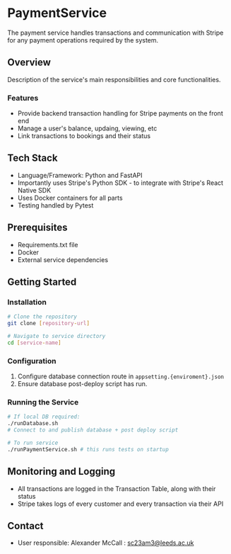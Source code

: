 # PaymentService

The payment service handles transactions and communication with Stripe for any payment operations required by the system.

## Overview

Description of the service's main responsibilities and core functionalities.

### Features
- Provide backend transaction handling for Stripe payments on the front end
- Manage a user's balance, updaing, viewing, etc
- Link transactions to bookings and their status

## Tech Stack
- Language/Framework: Python and FastAPI
- Importantly uses Stripe's Python SDK - to integrate with Stripe's React Native SDK
- Uses Docker containers for all parts
- Testing handled by Pytest

## Prerequisites
- Requirements.txt file
- Docker
- External service dependencies

## Getting Started

### Installation
```bash
# Clone the repository
git clone [repository-url]

# Navigate to service directory
cd [service-name]
```

### Configuration
1. Configure database connection route in ```appsetting.{enviroment}.json```
2. Ensure database post-deploy script has run.

### Running the Service
```bash
# If local DB required:
./runDatabase.sh
# Connect to and publish database + post deploy script

# To run service
./runPaymentService.sh # this runs tests on startup
```

## Monitoring and Logging
- All transactions are logged in the Transaction Table, along with their status
- Stripe takes logs of every customer and every transaction via their API


## Contact
- User responsible: Alexander McCall : sc23am3@leeds.ac.uk
